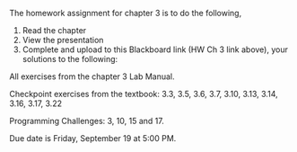 The homework assignment for chapter 3 is to do the following,

1. Read the chapter
2. View the presentation
3. Complete and upload to this Blackboard link (HW Ch 3 link above), your solutions to the following:

All exercises from the chapter 3 Lab Manual.

Checkpoint exercises from the textbook: 3.3, 3.5, 3.6, 3.7, 3.10, 3.13, 3.14, 3.16, 3.17, 3.22

Programming Challenges: 3, 10, 15 and 17.

Due date is Friday, September 19 at 5:00 PM.
